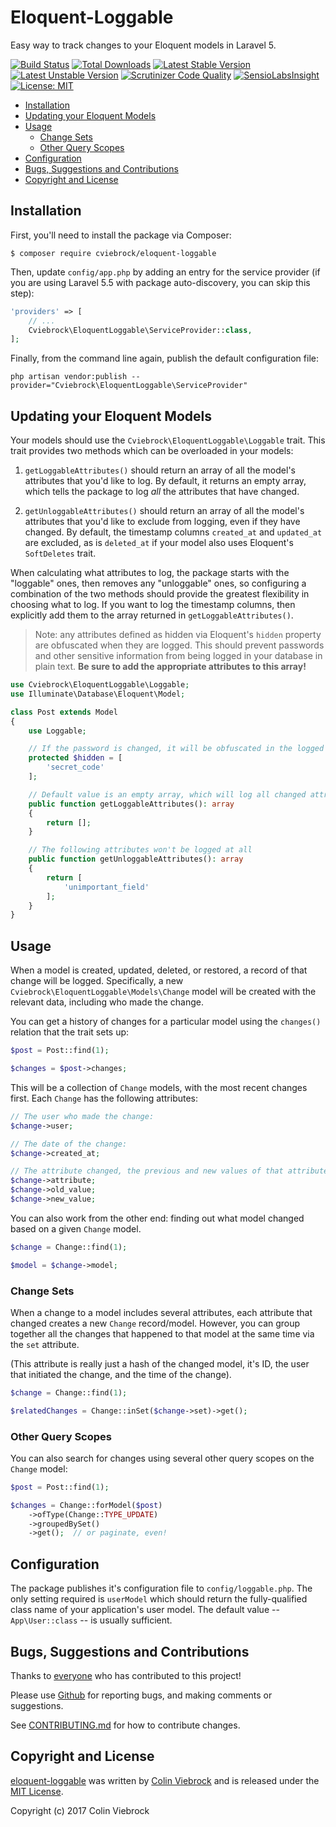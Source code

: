 # Eloquent-Loggable

Easy way to track changes to your Eloquent models in Laravel 5.

[![Build Status](https://travis-ci.org/cviebrock/eloquent-loggable.svg?branch=master&format=flat)](https://travis-ci.org/cviebrock/eloquent-loggable)
[![Total Downloads](https://poser.pugx.org/cviebrock/eloquent-loggable/downloads?format=flat)](https://packagist.org/packages/cviebrock/eloquent-loggable)
[![Latest Stable Version](https://poser.pugx.org/cviebrock/eloquent-loggable/v/stable?format=flat)](https://packagist.org/packages/cviebrock/eloquent-loggable)
[![Latest Unstable Version](https://poser.pugx.org/cviebrock/eloquent-loggable/v/unstable?format=flat)](https://packagist.org/packages/cviebrock/eloquent-loggable)
[![Scrutinizer Code Quality](https://scrutinizer-ci.com/g/cviebrock/eloquent-loggable/badges/quality-score.png?format=flat)](https://scrutinizer-ci.com/g/cviebrock/eloquent-loggable)
[![SensioLabsInsight](https://insight.sensiolabs.com/projects/0b966e13-6a6a-4d17-bcea-61037f04cfe7/mini.png)](https://insight.sensiolabs.com/projects/0b966e13-6a6a-4d17-bcea-61037f04cfe7)
[![License: MIT](https://img.shields.io/badge/License-MIT-brightgreen.svg?style=flat-square)](https://opensource.org/licenses/MIT)


* [Installation](#installation)
* [Updating your Eloquent Models](#updating-your-eloquent-models)
* [Usage](#usage)
  * [Change Sets](#change-sets)
  * [Other Query Scopes](#other-query-scopes)
* [Configuration](#configuration)
* [Bugs, Suggestions and Contributions](#bugs-suggestions-and-contributions)
* [Copyright and License](#copyright-and-license)



## Installation

First, you'll need to install the package via Composer:

```shell
$ composer require cviebrock/eloquent-loggable
```

Then, update `config/app.php` by adding an entry for the service provider
(if you are using Laravel 5.5 with package auto-discovery, you can skip this step):

```php
'providers' => [
    // ...
    Cviebrock\EloquentLoggable\ServiceProvider::class,
];
```

Finally, from the command line again, publish the default configuration file:

```shell
php artisan vendor:publish --provider="Cviebrock\EloquentLoggable\ServiceProvider"
```



## Updating your Eloquent Models

Your models should use the `Cviebrock\EloquentLoggable\Loggable` trait.  This trait provides
two methods which can be overloaded in your models:

1.  `getLoggableAttributes()` should return an array of all the model's attributes that you'd like
    to log.  By default, it returns an empty array, which tells the package to log *all* the attributes
    that have changed.

2.  `getUnloggableAttributes()` should return an array of all the model's attributes that you'd like
    to exclude from logging, even if they have changed.  By default, the timestamp columns `created_at` and
    `updated_at` are excluded, as is `deleted_at` if your model also uses Eloquent's `SoftDeletes` trait.

When calculating what attributes to log, the package starts with the "loggable" ones, then removes 
any "unloggable" ones, so configuring a combination of the two methods should provide the greatest flexibility 
in choosing what to log.  If you want to log the timestamp columns, then explicitly add them to the
array returned in `getLoggableAttributes()`.

> Note: any attributes defined as hidden via Eloquent's `hidden` property are obfuscated when
> they are logged.  This should prevent passwords and other sensitive information from being 
> logged in your database in plain text.  **Be sure to add the appropriate attributes to this array!**

```php
use Cviebrock\EloquentLoggable\Loggable;
use Illuminate\Database\Eloquent\Model;

class Post extends Model
{
    use Loggable;

    // If the password is changed, it will be obfuscated in the logged change
    protected $hidden = [
        'secret_code'
    ];

    // Default value is an empty array, which will log all changed attributes
    public function getLoggableAttributes(): array
    {
        return [];
    }

    // The following attributes won't be logged at all
    public function getUnloggableAttributes(): array
    {
        return [
            'unimportant_field'
        ];
    }
}
```



## Usage

When a model is created, updated, deleted, or restored, a record of that change will be logged.  Specifically,
a new `Cviebrock\EloquentLoggable\Models\Change` model will be created with the relevant data, including who made the change.

You can get a history of changes for a particular model using the `changes()` relation that the trait sets up:

```php
$post = Post::find(1);

$changes = $post->changes;
```

This will be a collection of `Change` models, with the most recent changes first.  Each `Change` has the following attributes:

```php
// The user who made the change:
$change->user;

// The date of the change:
$change->created_at;

// The attribute changed, the previous and new values of that attribute:
$change->attribute;
$change->old_value;
$change->new_value;
```

You can also work from the other end: finding out what model changed based on a given `Change` model.

```php
$change = Change::find(1);

$model = $change->model;
```


### Change Sets

When a change to a model includes several attributes, each attribute that changed 
creates a new `Change` record/model.  However, you can group together all the changes 
that happened to that model at the same time via the `set` attribute.

(This attribute is really just a hash of the changed model, it's ID, the user that initiated the change,
and the time of the change).

```php
$change = Change::find(1);

$relatedChanges = Change::inSet($change->set)->get();
```


### Other Query Scopes

You can also search for changes using several other query scopes on the `Change` model:

```php
$post = Post::find(1);

$changes = Change::forModel($post)
	->ofType(Change::TYPE_UPDATE)
	->groupedBySet()
	->get();  // or paginate, even!
```



## Configuration

The package publishes it's configuration file to `config/loggable.php`.  The only setting 
required is `userModel` which should return the fully-qualified class name of your 
application's user model.  The default value -- `App\User::class` -- is usually sufficient.



## Bugs, Suggestions and Contributions

Thanks to [everyone](https://github.com/cviebrock/eloquent-loggable/graphs/contributors)
who has contributed to this project!

Please use [Github](https://github.com/cviebrock/eloquent-loggable) for reporting bugs, 
and making comments or suggestions.
 
See [CONTRIBUTING.md](CONTRIBUTING.md) for how to contribute changes.



## Copyright and License

[eloquent-loggable](https://github.com/cviebrock/eloquent-loggable)
was written by [Colin Viebrock](http://viebrock.ca) and is released under the 
[MIT License](LICENSE.md).

Copyright (c) 2017 Colin Viebrock
